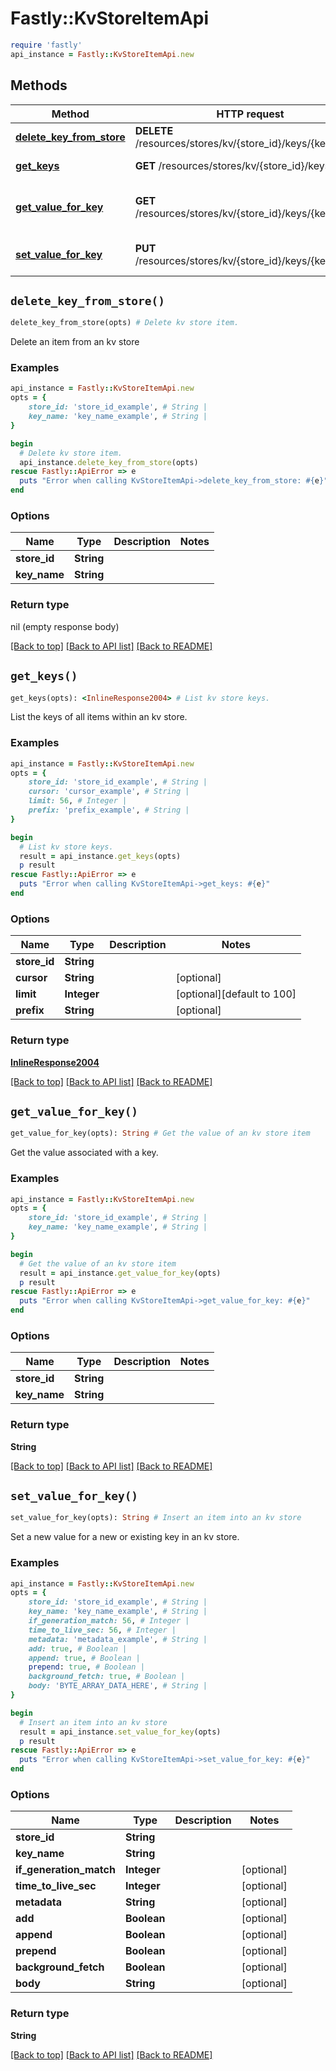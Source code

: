# Fastly::KvStoreItemApi


```ruby
require 'fastly'
api_instance = Fastly::KvStoreItemApi.new
```

## Methods

| Method | HTTP request | Description |
| ------ | ------------ | ----------- |
| [**delete_key_from_store**](KvStoreItemApi.md#delete_key_from_store) | **DELETE** /resources/stores/kv/{store_id}/keys/{key_name} | Delete kv store item. |
| [**get_keys**](KvStoreItemApi.md#get_keys) | **GET** /resources/stores/kv/{store_id}/keys | List kv store keys. |
| [**get_value_for_key**](KvStoreItemApi.md#get_value_for_key) | **GET** /resources/stores/kv/{store_id}/keys/{key_name} | Get the value of an kv store item |
| [**set_value_for_key**](KvStoreItemApi.md#set_value_for_key) | **PUT** /resources/stores/kv/{store_id}/keys/{key_name} | Insert an item into an kv store |


## `delete_key_from_store()`

```ruby
delete_key_from_store(opts) # Delete kv store item.
```

Delete an item from an kv store

### Examples

```ruby
api_instance = Fastly::KvStoreItemApi.new
opts = {
    store_id: 'store_id_example', # String | 
    key_name: 'key_name_example', # String | 
}

begin
  # Delete kv store item.
  api_instance.delete_key_from_store(opts)
rescue Fastly::ApiError => e
  puts "Error when calling KvStoreItemApi->delete_key_from_store: #{e}"
end
```

### Options

| Name | Type | Description | Notes |
| ---- | ---- | ----------- | ----- |
| **store_id** | **String** |  |  |
| **key_name** | **String** |  |  |

### Return type

nil (empty response body)

[[Back to top]](#) [[Back to API list]](../../README.md#endpoints)
[[Back to README]](../../README.md)
## `get_keys()`

```ruby
get_keys(opts): <InlineResponse2004> # List kv store keys.
```

List the keys of all items within an kv store.

### Examples

```ruby
api_instance = Fastly::KvStoreItemApi.new
opts = {
    store_id: 'store_id_example', # String | 
    cursor: 'cursor_example', # String | 
    limit: 56, # Integer | 
    prefix: 'prefix_example', # String | 
}

begin
  # List kv store keys.
  result = api_instance.get_keys(opts)
  p result
rescue Fastly::ApiError => e
  puts "Error when calling KvStoreItemApi->get_keys: #{e}"
end
```

### Options

| Name | Type | Description | Notes |
| ---- | ---- | ----------- | ----- |
| **store_id** | **String** |  |  |
| **cursor** | **String** |  | [optional] |
| **limit** | **Integer** |  | [optional][default to 100] |
| **prefix** | **String** |  | [optional] |

### Return type

[**InlineResponse2004**](InlineResponse2004.md)

[[Back to top]](#) [[Back to API list]](../../README.md#endpoints)
[[Back to README]](../../README.md)
## `get_value_for_key()`

```ruby
get_value_for_key(opts): String # Get the value of an kv store item
```

Get the value associated with a key.

### Examples

```ruby
api_instance = Fastly::KvStoreItemApi.new
opts = {
    store_id: 'store_id_example', # String | 
    key_name: 'key_name_example', # String | 
}

begin
  # Get the value of an kv store item
  result = api_instance.get_value_for_key(opts)
  p result
rescue Fastly::ApiError => e
  puts "Error when calling KvStoreItemApi->get_value_for_key: #{e}"
end
```

### Options

| Name | Type | Description | Notes |
| ---- | ---- | ----------- | ----- |
| **store_id** | **String** |  |  |
| **key_name** | **String** |  |  |

### Return type

**String**

[[Back to top]](#) [[Back to API list]](../../README.md#endpoints)
[[Back to README]](../../README.md)
## `set_value_for_key()`

```ruby
set_value_for_key(opts): String # Insert an item into an kv store
```

Set a new value for a new or existing key in an kv store.

### Examples

```ruby
api_instance = Fastly::KvStoreItemApi.new
opts = {
    store_id: 'store_id_example', # String | 
    key_name: 'key_name_example', # String | 
    if_generation_match: 56, # Integer | 
    time_to_live_sec: 56, # Integer | 
    metadata: 'metadata_example', # String | 
    add: true, # Boolean | 
    append: true, # Boolean | 
    prepend: true, # Boolean | 
    background_fetch: true, # Boolean | 
    body: 'BYTE_ARRAY_DATA_HERE', # String | 
}

begin
  # Insert an item into an kv store
  result = api_instance.set_value_for_key(opts)
  p result
rescue Fastly::ApiError => e
  puts "Error when calling KvStoreItemApi->set_value_for_key: #{e}"
end
```

### Options

| Name | Type | Description | Notes |
| ---- | ---- | ----------- | ----- |
| **store_id** | **String** |  |  |
| **key_name** | **String** |  |  |
| **if_generation_match** | **Integer** |  | [optional] |
| **time_to_live_sec** | **Integer** |  | [optional] |
| **metadata** | **String** |  | [optional] |
| **add** | **Boolean** |  | [optional] |
| **append** | **Boolean** |  | [optional] |
| **prepend** | **Boolean** |  | [optional] |
| **background_fetch** | **Boolean** |  | [optional] |
| **body** | **String** |  | [optional] |

### Return type

**String**

[[Back to top]](#) [[Back to API list]](../../README.md#endpoints)
[[Back to README]](../../README.md)
